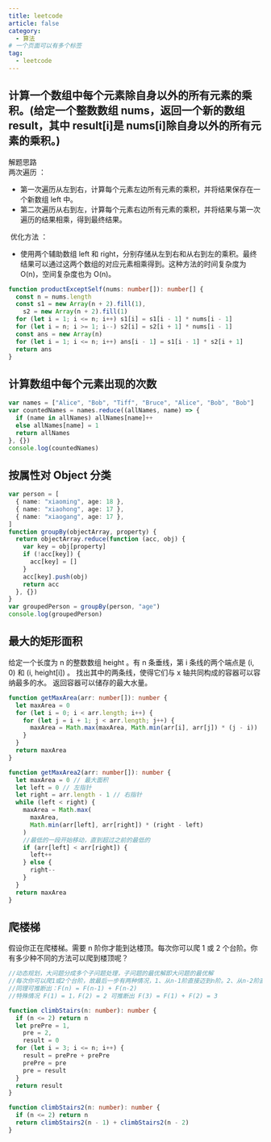 ```yaml
---
title: leetcode
article: false
category:
  - 算法
# 一个页面可以有多个标签
tag:
  - leetcode
---
```


## 计算一个数组中每个元素除自身以外的所有元素的乘积。(给定一个整数数组 nums，返回一个新的数组 result，其中 result[i]是 nums[i]除自身以外的所有元素的乘积。)

解题思路  
‌ 两次遍历 ‌：

- 第一次遍历从左到右，计算每个元素左边所有元素的乘积，并将结果保存在一个新数组 left 中。
- 第二次遍历从右到左，计算每个元素右边所有元素的乘积，并将结果与第一次遍历的结果相乘，得到最终结果。

‌ 优化方法 ‌：

- 使用两个辅助数组 left 和 right，分别存储从左到右和从右到左的乘积。最终结果可以通过这两个数组的对应元素相乘得到。这种方法的时间复杂度为 O(n)，空间复杂度也为 O(n)。

```ts
function productExceptSelf(nums: number[]): number[] {
  const n = nums.length
  const s1 = new Array(n + 2).fill(1),
    s2 = new Array(n + 2).fill(1)
  for (let i = 1; i <= n; i++) s1[i] = s1[i - 1] * nums[i - 1]
  for (let i = n; i >= 1; i--) s2[i] = s2[i + 1] * nums[i - 1]
  const ans = new Array(n)
  for (let i = 1; i <= n; i++) ans[i - 1] = s1[i - 1] * s2[i + 1]
  return ans
}
```

## 计算数组中每个元素出现的次数

```ts
var names = ["Alice", "Bob", "Tiff", "Bruce", "Alice", "Bob", "Bob"]
var countedNames = names.reduce((allNames, name) => {
  if (name in allNames) allNames[name]++
  else allNames[name] = 1
  return allNames
}, {})
console.log(countedNames)
```

## 按属性对 Object 分类

```ts
var person = [
  { name: "xiaoming", age: 18 },
  { name: "xiaohong", age: 17 },
  { name: "xiaogang", age: 17 },
]
function groupBy(objectArray, property) {
  return objectArray.reduce(function (acc, obj) {
    var key = obj[property]
    if (!acc[key]) {
      acc[key] = []
    }
    acc[key].push(obj)
    return acc
  }, {})
}
var groupedPerson = groupBy(person, "age")
console.log(groupedPerson)
```

## 最大的矩形面积

给定一个长度为 n 的整数数组 height 。有 n 条垂线，第 i 条线的两个端点是 (i, 0) 和 (i, height[i]) 。
找出其中的两条线，使得它们与 x 轴共同构成的容器可以容纳最多的水。
返回容器可以储存的最大水量。

```ts
function getMaxArea(arr: number[]): number {
  let maxArea = 0
  for (let i = 0; i < arr.length; i++) {
    for (let j = i + 1; j < arr.length; j++) {
      maxArea = Math.max(maxArea, Math.min(arr[i], arr[j]) * (j - i))
    }
  }
  return maxArea
}

function getMaxArea2(arr: number[]): number {
  let maxArea = 0 // 最大面积
  let left = 0 // 左指针
  let right = arr.length - 1 // 右指针
  while (left < right) {
    maxArea = Math.max(
      maxArea,
      Math.min(arr[left], arr[right]) * (right - left)
    )
    //最低的一段开始移动，直到超过之前的最低的
    if (arr[left] < arr[right]) {
      left++
    } else {
      right--
    }
  }
  return maxArea
}
```

## 爬楼梯

假设你正在爬楼梯。需要 n 阶你才能到达楼顶。每次你可以爬 1 或 2 个台阶。你有多少种不同的方法可以爬到楼顶呢？

```ts
//动态规划，大问题分成多个子问题处理，子问题的最优解即大问题的最优解
//每次你可以爬1或2个台阶，故最后一步有两种情况，1、从n-1阶直接迈到n阶。2、从n-2阶直接迈到n阶。
//同理可推断出：F(n) = F(n-1) + F(n-2)
//特殊情况 F(1) = 1，F(2) = 2 可推断出 F(3) = F(1) + F(2) = 3

function climbStairs(n: number): number {
  if (n <= 2) return n
  let prePre = 1,
    pre = 2,
    result = 0
  for (let i = 3; i <= n; i++) {
    result = prePre + prePre
    prePre = pre
    pre = result
  }
  return result
}

function climbStairs2(n: number): number {
  if (n <= 2) return n
  return climbStairs2(n - 1) + climbStairs2(n - 2)
}
```
